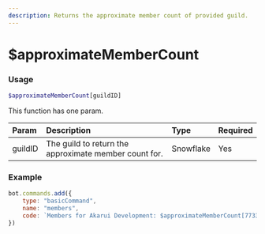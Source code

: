 ```yaml
---
description: Returns the approximate member count of provided guild.
---
```


# $approximateMemberCount
### Usage
```php
$approximateMemberCount[guildID]
```

This function has one param.

| Param | Description | Type | Required |
| :--- | :--- | :--- | :--- |
| guildID | The guild to return the approximate member count for. | Snowflake | Yes |

### Example
```javascript
bot.commands.add({
    type: "basicCommand",
    name: "members",
    code: `Members for Akarui Development: $approximateMemberCount[773352845738115102]`
})
```
